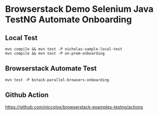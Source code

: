 # Browserstack Demo Selenium Java TestNG Automate Onboarding

## Local Test

```
mvn compile && mvn test -P nicholas-sample-local-test
mvn compile && mvn test -P on-prem-onboarding
```

## Browserstack Automate Test

```
mvn test -P bstack-parallel-browsers-onboarding
```

## Github Action

https://github.com/niccolox/browserstack-examples-testng/actions

